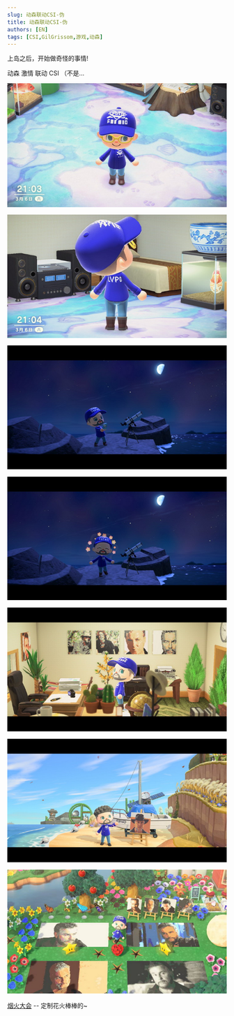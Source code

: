 ```yaml
---
slug: 动森联动CSI-伪
title: 动森联动CSI-伪
authors: [EN]
tags: [CSI,GilGrissom,游戏,动森]
---
```


上岛之后，开始做奇怪的事情!

动森 激情 联动 CSI （不是...

<!--truncate-->

![](2021_03_06_21_03_IMG_2785-s.jpg)

![](2021_03_06_21_04_IMG_2784-s.jpg)

![](2021_04_03_21_40_IMG_2876-s.jpg)

![](2021_04_03_21_40_IMG_2877-s.jpg)

![](2021_04_30_08_48_IMG_2944-s.jpg)

![](2021_11_18_08_34_IMG_3467-s.jpg)

![](20220828153256-s.jpg)

[烟火大会](https://www.bilibili.com/video/BV1tT411F7BE?spm_id_from=444.41.list.card_archive.click&vd_source=9320f4143457e3f49d3d043e3618ad02) -- 定制花火棒棒的~

